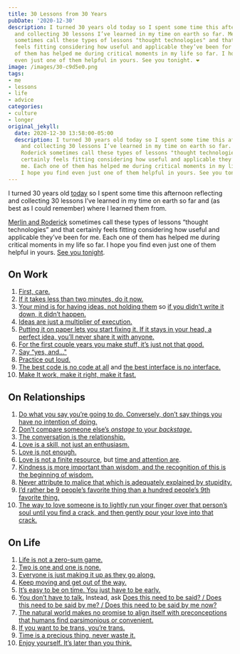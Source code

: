 ```yaml
---
title: 30 Lessons from 30 Years
pubDate: '2020-12-30'
description: I turned 30 years old today so I spent some time this afternoon reflecting
  and collecting 30 lessons I’ve learned in my time on earth so far. Merlin and Roderick
  sometimes call these types of lessons "thought technologies" and that certainly
  feels fitting considering how useful and applicable they’ve been for me. Each one
  of them has helped me during critical moments in my life so far. I hope you find
  even just one of them helpful in yours. See you tonight. ❤️
image: /images/30-c9d5e0.png
tags:
- me
- lessons
- life
- advice
categories:
- culture
- longer
original_jekyll:
  date: 2020-12-30 13:58:00-05:00
  description: I turned 30 years old today so I spent some time this afternoon reflecting
    and collecting 30 lessons I’ve learned in my time on earth so far. Merlin and
    Roderick sometimes call these types of lessons "thought technologies" and that
    certainly feels fitting considering how useful and applicable they’ve been for
    me. Each one of them has helped me during critical moments in my life so far.
    I hope you find even just one of them helpful in yours. See you tonight. ❤️
---
```


I turned 30 years old [today](https://twitter.com/mb/status/1344146214296678400) so I spent some time this afternoon reflecting and collecting 30 lessons I’ve learned in my time on earth so far and (as best as I could remember) where I learned them from. 

[Merlin and Roderick](http://www.merlinmann.com/roderick/) sometimes call these types of lessons “thought technologies” and that certainly feels fitting considering how useful and applicable they’ve been for me. Each one of them has helped me during critical moments in my life so far. I hope you find even just one of them helpful in yours. [See you tonight](https://matthewbischoff.com/30th-birthday/).

## On Work

 1. [First, care.](http://www.43folders.com/2010/02/05/first-care)
 2. [If it takes less than two minutes, do it now.](https://bookshop.org/books/getting-things-done-the-art-of-stress-free-productivity-ab00c26e-b599-4650-97de-d3d54a788ef6/9780143126560)
 3. [Your mind is for having ideas, not holding them](https://www.goodreads.com/quotes/348103-your-mind-is-for-having-ideas-not-holding-them) so [if you didn’t write it down, it didn’t happen.](https://designbygravity.wordpress.com/2010/02/22/methods-of-work-it-didnt-happen-if-you-didnt-record-it/)
 4. [Ideas are just a multiplier of execution.](https://sive.rs/multiply)
 5. [Putting it on paper lets you start fixing it. If it stays in your head, a perfect idea, you’ll never share it with anyone.](http://www.pixartouchbook.com/blog/2011/5/15/pixar-story-rules-one-version.html)
 6. [For the first couple years you make stuff, it’s just not that good.](https://vimeo.com/24715531)
 7. [Say “yes, and…"](https://en.wikipedia.org/wiki/Yes,_and...)
 8. [Practice out loud.](https://randsinrepose.com/archives/out-loud/)
 9. [The best code is no code at all](https://blog.codinghorror.com/the-best-code-is-no-code-at-all/) and [the best interface is no interface.](http://www.nointerface.com/)
10. [Make It work, make it right, make it fast.](https://proxy.c2.com/cgi/fullSearch?search=MakeItWorkMakeItRightMakeItFast)

## On Relationships

 1. [Do what you say you’re going to do. Conversely, don’t say things you have no intention of doing.](https://www.kungfugrippe.com/post/232143746/incomplete-education?is_liked_post=1)
 2. [Don’t compare someone else’s ](https://5by5.tv/b2w/299)*[onstage](https://5by5.tv/b2w/299)*[ to your ](https://5by5.tv/b2w/299)*[backstage](https://5by5.tv/b2w/299)*[.](https://5by5.tv/b2w/299)
 3. [The conversation is the relationship.](https://paper.dropbox.com/doc/Codex-Vitae--BCREXim2BBy81yeWqz\~LLSpGAg-rRJ8akyi4ky4Sdc8CQscV)
 4. [Love is a skill, not just an enthusiasm.](https://bookshop.org/books/the-course-of-love-9781501134258/9781501134258)
 5. [Love is not enough.](https://markmanson.net/love)
 6. [Love is not a finite resource](https://www.goodreads.com/work/quotes/62964486), but [time and attention are](http://www.43folders.com/2010/04/27/impro-talk).
 7. [Kindness is more important than wisdom, and the recognition of this is the beginning of wisdom.](https://www.goodreads.com/quotes/37511-kindness-is-more-important-than-wisdom-and-the-recognition-of)
 8. [Never attribute to malice that which is adequately explained by stupidity.](https://en.wikipedia.org/wiki/Hanlon%27s_razor)
 9. [I’d rather be 9 people’s favorite thing than a hundred people’s 9th favorite thing.](http://www.titleofshow.com/)
10. [The way to love someone is to lightly run your finger over that person’s soul until you find a crack, and then gently pour your love into that crack.](https://www.goodreads.com/quotes/752892-the-way-to-love-someone-is-to-lightly-run-your)

## On Life

 1. [Life is not a zero-sum game.](https://en.wikipedia.org/wiki/Zero-sum_thinking)
 2. [Two is one and one is none.](https://www.youtube.com/watch?v=lXjrDcDNPws)
 3. [Everyone is just making it up as they go along.](https://frankchimero.com/blog/2010/advice/)
 4. [Keep moving and get out of the way.](http://www.merlinmann.com/roderick/ep-01-keep-moving-and-get-out-of-the-way.html)
 5. [It’s easy to be on time. You just have to be early.](https://twitter.com/birbigs/status/1287899064932151296)
 6. [You don’t have to talk.](https://theoutline.com/post/2506/you-dont-have-to-talk) Instead, ask [Does this need to be said? / Does this need to be said by me? / Does this need to be said by me now?](https://www.inc.com/justin-bariso/the-3-second-trick-from-craig-ferguson-that-will-help-you-manage-your-emotions.html)
 7. [The natural world makes no promise to align itself with preconceptions that humans find parsimonious or convenient.](https://www.goodreads.com/quotes/985677-but-dividing-the-mind-into-biological-and-psychological-is-as)
 8. [If you want to be trans, you’re trans.](https://podcasts.apple.com/us/podcast/tuck-woodstock-gender-a-definitive-guide/id1151561226?i=1000499016571)
 9. [Time is a precious thing, never waste it.](https://letterboxd.com/film/willy-wonka-the-chocolate-factory/)
10. [Enjoy yourself. It’s later than you think.](https://www.youtube.com/watch?v=nFxjnUPRwx4)